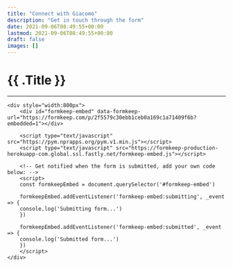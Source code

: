 ```yaml
---
title: "Connect with Giacomo"
description: "Get in touch through the form"
date: 2021-09-06T08:49:55+00:00
lastmod: 2021-09-06T08:49:55+00:00
draft: false
images: []
---
```



<div class="row justify-content-center">
  <div class="col-md-12 col-lg-10 col-xl-8">
    <h1>{{ .Title }}</h1>
    <hr>
    
    <div style="width:800px">
        <div id="formkeep-embed" data-formkeep-url="https://formkeep.com/p/2f5579c30ebb1ceb0a169c1a71409f6b?embedded=1"></div>

        <script type="text/javascript" src="https://pym.nprapps.org/pym.v1.min.js"></script>
        <script type="text/javascript" src="https://formkeep-production-herokuapp-com.global.ssl.fastly.net/formkeep-embed.js"></script>

        <!-- Get notified when the form is submitted, add your own code below: -->
        <script>
        const formkeepEmbed = document.querySelector('#formkeep-embed')

        formkeepEmbed.addEventListener('formkeep-embed:submitting', _event => {
        console.log('Submitting form...')
        })

        formkeepEmbed.addEventListener('formkeep-embed:submitted', _event => {
        console.log('Submitted form...')
        })
        </script>
    </div>
  </div>
</div>